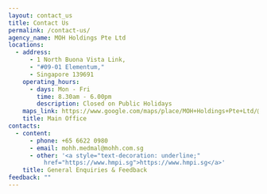 ```yaml
---
layout: contact_us
title: Contact Us
permalink: /contact-us/
agency_name: MOH Holdings Pte Ltd
locations:
  - address:
      - 1 North Buona Vista Link,
      - "#09-01 Elementum,"
      - ​Singapore 139​691
    operating_hours:
      - days: Mon - Fri
        time: 8.30am - 6.00pm
        description: Closed on Public Holidays
    maps_link: https://www.google.com/maps/place/MOH+Holdings+Pte+Ltd/@1.306362,103.792639,1448m/data=!3m1!1e3!4m6!3m5!1s0x31da1be243654d9b:0x4d5fe04492eed263!8m2!3d1.3063619!4d103.7926393!16s%2Fg%2F12hmr52y5?hl=en&entry=ttu&g_ep=EgoyMDI1MDcwNy4wIKXMDSoASAFQAw%3D%3D
    title: Main Office
contacts:
  - content:
      - phone: +65 6622 0980
      - email: mohh.medmal@mohh.com.sg
      - other: '<a style="text-decoration: underline;"
          href="https://www.hmpi.sg">https://www.hmpi.sg</a>'
    title: General Enquiries & Feedback
feedback: ""
---
```

